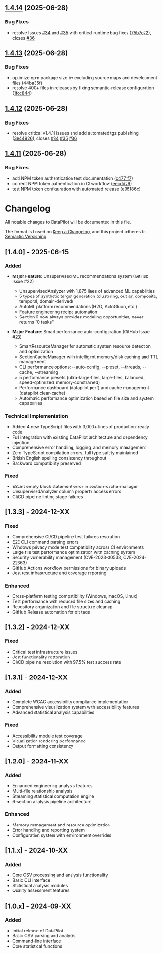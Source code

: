 ## [1.4.14](https://github.com/Mrassimo/datapilot/compare/v1.4.13...v1.4.14) (2025-06-28)


### Bug Fixes

* resolve Issues [#34](https://github.com/Mrassimo/datapilot/issues/34) and [#35](https://github.com/Mrassimo/datapilot/issues/35) with critical runtime bug fixes ([75b7c72](https://github.com/Mrassimo/datapilot/commit/75b7c724b67d2e5f4714b358a4fa04c98c03a70e)), closes [#36](https://github.com/Mrassimo/datapilot/issues/36)

## [1.4.13](https://github.com/Mrassimo/datapilot/compare/v1.4.12...v1.4.13) (2025-06-28)


### Bug Fixes

* optimize npm package size by excluding source maps and development files ([44ba35f](https://github.com/Mrassimo/datapilot/commit/44ba35fa91a685687df76c331e46689a1f9212c3))
* resolve 400+ files in releases by fixing semantic-release configuration ([1fcc844](https://github.com/Mrassimo/datapilot/commit/1fcc844eec6ca87bd91720198d374f1167be6ece))

## [1.4.12](https://github.com/Mrassimo/datapilot/compare/v1.4.11...v1.4.12) (2025-06-28)


### Bug Fixes

* resolve critical v1.4.11 issues and add automated tgz publishing ([3644926](https://github.com/Mrassimo/datapilot/commit/3644926feb7ff5af70e5f58d4df630599ac71052)), closes [#34](https://github.com/Mrassimo/datapilot/issues/34) [#35](https://github.com/Mrassimo/datapilot/issues/35) [#36](https://github.com/Mrassimo/datapilot/issues/36)

## [1.4.11](https://github.com/Mrassimo/datapilot/compare/v1.4.10...v1.4.11) (2025-06-28)


### Bug Fixes

* add NPM token authentication test documentation ([c4771f7](https://github.com/Mrassimo/datapilot/commit/c4771f7f29aaf5745c8296b21bffd4e738d2552e))
* correct NPM token authentication in CI workflow ([eecdd29](https://github.com/Mrassimo/datapilot/commit/eecdd29fbf6a67f7ca00d41befacd7915ffeb340))
* test NPM token configuration with automated release ([e96186c](https://github.com/Mrassimo/datapilot/commit/e96186ccdea5266afa1b5eb7649c582b74457e33))

# Changelog

All notable changes to DataPilot will be documented in this file.

The format is based on [Keep a Changelog](https://keepachangelog.com/en/1.0.0/),
and this project adheres to [Semantic Versioning](https://semver.org/spec/v2.0.0.html).

## [1.4.0] - 2025-06-15

### Added
- **Major Feature**: Unsupervised ML recommendations system (GitHub Issue #22)
  - UnsupervisedAnalyzer with 1,875 lines of advanced ML capabilities
  - 5 types of synthetic target generation (clustering, outlier, composite, temporal, domain-derived)
  - AutoML platform recommendations (H2O, AutoGluon, etc.)
  - Feature engineering recipe automation
  - Section 6 now always provides modeling opportunities, never returns "0 tasks"

- **Major Feature**: Smart performance auto-configuration (GitHub Issue #23)
  - SmartResourceManager for automatic system resource detection and optimization
  - SectionCacheManager with intelligent memory/disk caching and TTL management
  - CLI performance options: --auto-config, --preset, --threads, --cache, --streaming
  - 5 performance presets (ultra-large-files, large-files, balanced, speed-optimized, memory-constrained)
  - Performance dashboard (datapilot perf) and cache management (datapilot clear-cache)
  - Automatic performance optimization based on file size and system capabilities

### Technical Implementation
- Added 4 new TypeScript files with 3,000+ lines of production-ready code
- Full integration with existing DataPilot architecture and dependency injection
- Comprehensive error handling, logging, and memory management
- Zero TypeScript compilation errors, full type safety maintained
- British English spelling consistency throughout
- Backward compatibility preserved

### Fixed
- ESLint empty block statement error in section-cache-manager
- UnsupervisedAnalyzer column property access errors
- CI/CD pipeline linting stage failures

## [1.3.3] - 2024-12-XX

### Fixed
- Comprehensive CI/CD pipeline test failures resolution
- E2E CLI command parsing errors
- Windows privacy mode test compatibility across CI environments
- Large file test performance optimization with caching system
- Security vulnerability management (CVE-2023-30533, CVE-2024-22363)
- GitHub Actions workflow permissions for binary uploads
- Jest test infrastructure and coverage reporting

### Enhanced
- Cross-platform testing compatibility (Windows, macOS, Linux)
- Test performance with reduced file sizes and caching
- Repository organization and file structure cleanup
- GitHub Release automation for git tags

## [1.3.2] - 2024-12-XX

### Fixed
- Critical test infrastructure issues
- Jest functionality restoration
- CI/CD pipeline resolution with 97.5% test success rate

## [1.3.1] - 2024-12-XX

### Added
- Complete WCAG accessibility compliance implementation
- Comprehensive visualization system with accessibility features
- Advanced statistical analysis capabilities

### Fixed
- Accessibility module test coverage
- Visualization rendering performance
- Output formatting consistency

## [1.2.0] - 2024-11-XX

### Added
- Enhanced engineering analysis features
- Multi-file relationship analysis
- Streaming statistical computation engine
- 6-section analysis pipeline architecture

### Enhanced
- Memory management and resource optimization
- Error handling and reporting system
- Configuration system with environment overrides

## [1.1.x] - 2024-10-XX

### Added
- Core CSV processing and analysis functionality
- Basic CLI interface
- Statistical analysis modules
- Quality assessment features

## [1.0.x] - 2024-09-XX

### Added
- Initial release of DataPilot
- Basic CSV parsing and analysis
- Command-line interface
- Core statistical functions
